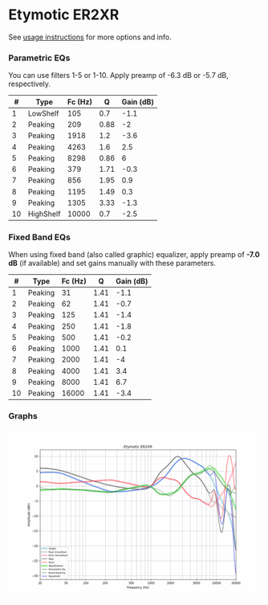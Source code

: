 # Etymotic ER2XR
See [usage instructions](https://github.com/jaakkopasanen/AutoEq#usage) for more options and info.

### Parametric EQs
You can use filters 1-5 or 1-10. Apply preamp of -6.3 dB or -5.7 dB, respectively.

|   # | Type      |   Fc (Hz) |    Q |   Gain (dB) |
|-----|-----------|-----------|------|-------------|
|   1 | LowShelf  |       105 | 0.7  |        -1.1 |
|   2 | Peaking   |       209 | 0.88 |        -2   |
|   3 | Peaking   |      1918 | 1.2  |        -3.6 |
|   4 | Peaking   |      4263 | 1.6  |         2.5 |
|   5 | Peaking   |      8298 | 0.86 |         6   |
|   6 | Peaking   |       379 | 1.71 |        -0.3 |
|   7 | Peaking   |       856 | 1.95 |         0.9 |
|   8 | Peaking   |      1195 | 1.49 |         0.3 |
|   9 | Peaking   |      1305 | 3.33 |        -1.3 |
|  10 | HighShelf |     10000 | 0.7  |        -2.5 |

### Fixed Band EQs
When using fixed band (also called graphic) equalizer, apply preamp of **-7.0 dB** (if available) and set gains manually with these parameters.

|   # | Type    |   Fc (Hz) |    Q |   Gain (dB) |
|-----|---------|-----------|------|-------------|
|   1 | Peaking |        31 | 1.41 |        -1.1 |
|   2 | Peaking |        62 | 1.41 |        -0.7 |
|   3 | Peaking |       125 | 1.41 |        -1.4 |
|   4 | Peaking |       250 | 1.41 |        -1.8 |
|   5 | Peaking |       500 | 1.41 |        -0.2 |
|   6 | Peaking |      1000 | 1.41 |         0.1 |
|   7 | Peaking |      2000 | 1.41 |        -4   |
|   8 | Peaking |      4000 | 1.41 |         3.4 |
|   9 | Peaking |      8000 | 1.41 |         6.7 |
|  10 | Peaking |     16000 | 1.41 |        -3.4 |

### Graphs
![](./Etymotic%20ER2XR.png)
